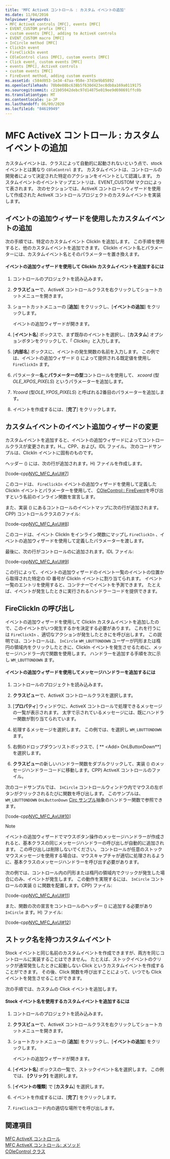 ```yaml
---
title: 'MFC ActiveX コントロール : カスタム イベントの追加'
ms.date: 11/04/2016
helpviewer_keywords:
- MFC ActiveX controls [MFC], events [MFC]
- EVENT_CUSTOM prefix [MFC]
- custom events [MFC], adding to ActiveX controls
- EVENT_CUSTOM macro [MFC]
- InCircle method [MFC]
- ClickIn event
- FireClickIn event
- COleControl class [MFC], custom events [MFC]
- Click event, custom events [MFC]
- events [MFC], ActiveX controls
- custom events [MFC]
- FireEvent method, adding custom events
ms.assetid: c584d053-1e34-47aa-958e-37d3e9b85892
ms.openlocfilehash: 70b0e08bc638b5f630d423ec0db8a169a0119175
ms.sourcegitcommit: c21b05042debc97d14875e019ee9d698691ffc0b
ms.translationtype: MT
ms.contentlocale: ja-JP
ms.lasthandoff: 06/09/2020
ms.locfileid: "84619949"
---
```

# <a name="mfc-activex-controls-adding-custom-events"></a>MFC ActiveX コントロール : カスタム イベントの追加

カスタムイベントは、クラスによって自動的に起動されないという点で、stock イベントとは異なり `COleControl` ます。 カスタムイベントは、コントロールの開発者によって決定された特定のアクションをイベントとして認識します。 カスタムイベントのイベントマップエントリは、EVENT_CUSTOM マクロによって表されます。 次のセクションでは、ActiveX コントロールウィザードを使用して作成された ActiveX コントロールプロジェクトのカスタムイベントを実装します。

## <a name="adding-a-custom-event-with-the-add-event-wizard"></a><a name="_core_adding_a_custom_event_with_classwizard"></a>イベントの追加ウィザードを使用したカスタムイベントの追加

次の手順では、特定のカスタムイベント ClickIn を追加します。 この手順を使用すると、他のカスタムイベントを追加できます。 ClickIn イベント名とパラメーターには、カスタムイベント名とそのパラメーターを置き換えます。

#### <a name="to-add-the-clickin-custom-event-using-the-add-event-wizard"></a>イベントの追加ウィザードを使用して ClickIn カスタムイベントを追加するには

1. コントロールのプロジェクトを読み込みます。

1. **クラスビュー**で、ActiveX コントロールクラスを右クリックしてショートカットメニューを開きます。

1. ショートカットメニューの [**追加**] をクリックし、[**イベントの追加**] をクリックします。

   イベントの追加ウィザードが開きます。

1. [**イベント名**] ボックスで、まず既存のイベントを選択し、[**カスタム**] オプションボタンをクリックして、「 *ClickIn*」と入力します。

1. [**内部名**] ボックスに、イベントの発生関数の名前を入力します。 この例では、イベントの追加ウィザード () によって提供される既定値を使用し `FireClickIn` ます。

1. パラメーター**名**と**パラメーターの型**コントロールを使用して、 *xcoord* (型*OLE_XPOS_PIXELS*) というパラメーターを追加します。

1. *Ycoord* (型*OLE_YPOS_PIXELS*) と呼ばれる2番目のパラメーターを追加します。

1. イベントを作成するには、[**完了**] をクリックします。

## <a name="add-event-wizard-changes-for-custom-events"></a><a name="_core_classwizard_changes_for_custom_events"></a>カスタムイベントのイベント追加ウィザードの変更

カスタムイベントを追加すると、イベントの追加ウィザードによってコントロールクラスが変更されます。H、。CPP、および。IDL ファイル。 次のコードサンプルは、ClickIn イベントに固有のものです。

ヘッダー () には、次の行が追加されます。H) ファイルを作成します。

[!code-cpp[NVC_MFC_AxUI#7](codesnippet/cpp/mfc-activex-controls-adding-custom-events_1.h)]

このコードは、 `FireClickIn` イベントの追加ウィザードを使用して定義した ClickIn イベントとパラメーターを使用して、 [COleControl:: FireEvent](reference/colecontrol-class.md#fireevent)を呼び出すという名前のインライン関数を宣言します。

また、実装 () にあるコントロールのイベントマップに次の行が追加されます。CPP) コントロールクラスのファイル:

[!code-cpp[NVC_MFC_AxUI#8](codesnippet/cpp/mfc-activex-controls-adding-custom-events_2.cpp)]

このコードは、イベント ClickIn をインライン関数にマップし `FireClickIn` 、イベントの追加ウィザードを使用して定義したパラメーターを渡します。

最後に、次の行がコントロールのに追加されます。IDL ファイル:

[!code-cpp[NVC_MFC_AxUI#9](codesnippet/cpp/mfc-activex-controls-adding-custom-events_3.idl)]

この行によって、イベントの追加ウィザードのイベント一覧のイベントの位置から取得された特定の ID 番号が ClickIn イベントに割り当てられます。 イベント一覧のエントリを使用すると、コンテナーでイベントを予測できます。 たとえば、イベントが発生したときに実行されるハンドラーコードを提供できます。

## <a name="calling-fireclickin"></a><a name="_core_calling_fireclickin"></a>FireClickIn の呼び出し

イベントの追加ウィザードを使用して ClickIn カスタムイベントを追加したので、このイベントがいつ発生するかを決定する必要があります。 これを行うには `FireClickIn` 、適切なアクションが発生したときにを呼び出します。 この説明では、コントロールは、 `InCircle` `WM_LBUTTONDOWN` ユーザーが円形または楕円の領域内をクリックしたときに、ClickIn イベントを発生させるために、メッセージハンドラー内で関数を使用します。 ハンドラーを追加する手順を次に示し `WM_LBUTTONDOWN` ます。

#### <a name="to-add-a-message-handler-with-the-add-event-wizard"></a>イベントの追加ウィザードを使用してメッセージハンドラーを追加するには

1. コントロールのプロジェクトを読み込みます。

1. **クラスビュー**で、ActiveX コントロールクラスを選択します。

1. [**プロパティ**] ウィンドウに、ActiveX コントロールで処理できるメッセージの一覧が表示されます。 太字で示されているメッセージには、既にハンドラー関数が割り当てられています。

1. 処理するメッセージを選択します。 この例では、を選択し `WM_LBUTTONDOWN` ます。

1. 右側のドロップダウンリストボックスで、[ ** \<Add> OnLButtonDown**] を選択します。

1. **クラスビュー**の新しいハンドラー関数をダブルクリックして、実装 () のメッセージハンドラーコードに移動します。CPP) ActiveX コントロールのファイル。

次のコードサンプルでは、 `InCircle` コントロールウィンドウ内でマウスの左ボタンがクリックされるたびに関数を呼び出します。 このサンプルは、 `WM_LBUTTONDOWN` `OnLButtonDown` [Circ サンプル](../overview/visual-cpp-samples.md)抽象のハンドラー関数で参照できます。

[!code-cpp[NVC_MFC_AxUI#10](codesnippet/cpp/mfc-activex-controls-adding-custom-events_4.cpp)]

> [!NOTE]
> イベントの追加ウィザードでマウスボタン操作のメッセージハンドラーが作成されると、基本クラスの同じメッセージハンドラーの呼び出しが自動的に追加されます。 この呼び出しは削除しないでください。 コントロールが任意のストックマウスメッセージを使用する場合は、マウスキャプチャが適切に処理されるように、基本クラスのメッセージハンドラーを呼び出す必要があります。

次の例では、コントロール内の円形または楕円の領域内でクリックが発生した場合にのみ、イベントが発生します。 この動作を実現するには、 `InCircle` コントロールの実装 () に関数を配置します。CPP) ファイル:

[!code-cpp[NVC_MFC_AxUI#11](codesnippet/cpp/mfc-activex-controls-adding-custom-events_5.cpp)]

また、関数の次の宣言をコントロールのヘッダー () に追加する必要があり `InCircle` ます。H) ファイル:

[!code-cpp[NVC_MFC_AxUI#12](codesnippet/cpp/mfc-activex-controls-adding-custom-events_6.h)]

## <a name="custom-events-with-stock-names"></a><a name="_core_custom_events_with_stock_names"></a>ストック名を持つカスタムイベント

Stock イベントと同じ名前のカスタムイベントを作成できますが、両方を同じコントロールに実装することはできません。 たとえば、ストックイベントのクリックが通常発生したときに起動しない Click というカスタムイベントを作成することができます。 その後、Click 関数を呼び出すことによって、いつでも Click イベントを発生させることができます。

次の手順では、カスタムの Click イベントを追加します。

#### <a name="to-add-a-custom-event-that-uses-a-stock-event-name"></a>Stock イベント名を使用するカスタムイベントを追加するには

1. コントロールのプロジェクトを読み込みます。

1. **クラスビュー**で、ActiveX コントロールクラスを右クリックしてショートカットメニューを開きます。

1. ショートカットメニューの [**追加**] をクリックし、[**イベントの追加**] をクリックします。

   イベントの追加ウィザードが開きます。

1. [**イベント名**] ボックスの一覧で、ストックイベント名を選択します。 この例では、 **[クリック]** を選択します。

1. [**イベントの種類**] で [**カスタム**] を選択します。

1. イベントを作成するには、[**完了**] をクリックします。

1. `FireClick`コード内の適切な場所でを呼び出します。

## <a name="see-also"></a>関連項目

[MFC ActiveX コントロール](mfc-activex-controls.md)<br/>
[MFC ActiveX コントロール: メソッド](mfc-activex-controls-methods.md)<br/>
[COleControl クラス](reference/colecontrol-class.md)
